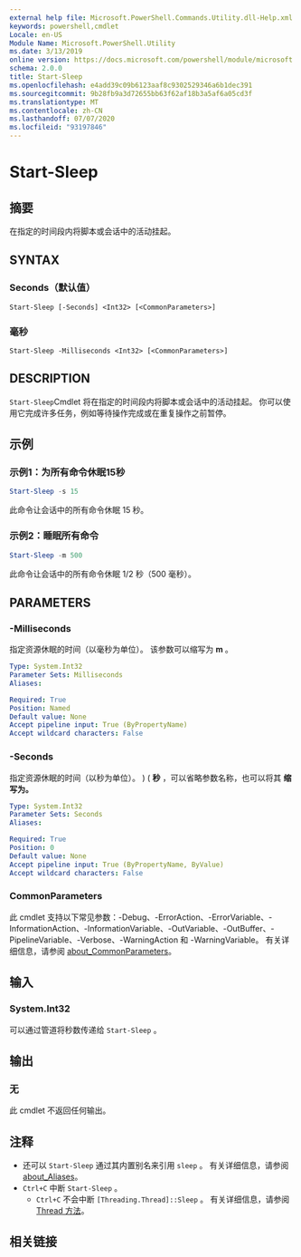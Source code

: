 ```yaml
---
external help file: Microsoft.PowerShell.Commands.Utility.dll-Help.xml
keywords: powershell,cmdlet
Locale: en-US
Module Name: Microsoft.PowerShell.Utility
ms.date: 3/13/2019
online version: https://docs.microsoft.com/powershell/module/microsoft.powershell.utility/start-sleep?view=powershell-5.1&WT.mc_id=ps-gethelp
schema: 2.0.0
title: Start-Sleep
ms.openlocfilehash: e4add39c09b6123aaf8c9302529346a6b1dec391
ms.sourcegitcommit: 9b28fb9a3d72655bb63f62af18b3a5af6a05cd3f
ms.translationtype: MT
ms.contentlocale: zh-CN
ms.lasthandoff: 07/07/2020
ms.locfileid: "93197846"
---
```

# Start-Sleep

## 摘要
在指定的时间段内将脚本或会话中的活动挂起。

## SYNTAX

### Seconds（默认值）

```
Start-Sleep [-Seconds] <Int32> [<CommonParameters>]
```

### 毫秒

```
Start-Sleep -Milliseconds <Int32> [<CommonParameters>]
```

## DESCRIPTION

`Start-Sleep`Cmdlet 将在指定的时间段内将脚本或会话中的活动挂起。
你可以使用它完成许多任务，例如等待操作完成或在重复操作之前暂停。

## 示例

### 示例1：为所有命令休眠15秒

```powershell
Start-Sleep -s 15
```

此命令让会话中的所有命令休眠 15 秒。

### 示例2：睡眠所有命令

```powershell
Start-Sleep -m 500
```

此命令让会话中的所有命令休眠 1/2 秒（500 毫秒）。

## PARAMETERS

### -Milliseconds

指定资源休眠的时间（以毫秒为单位）。
该参数可以缩写为 **m** 。

```yaml
Type: System.Int32
Parameter Sets: Milliseconds
Aliases:

Required: True
Position: Named
Default value: None
Accept pipeline input: True (ByPropertyName)
Accept wildcard characters: False
```

### -Seconds

指定资源休眠的时间（以秒为单位）。
)  ( **秒** ，可以省略参数名称，也可以将其 **缩写为。**

```yaml
Type: System.Int32
Parameter Sets: Seconds
Aliases:

Required: True
Position: 0
Default value: None
Accept pipeline input: True (ByPropertyName, ByValue)
Accept wildcard characters: False
```

### CommonParameters

此 cmdlet 支持以下常见参数：-Debug、-ErrorAction、-ErrorVariable、-InformationAction、-InformationVariable、-OutVariable、-OutBuffer、-PipelineVariable、-Verbose、-WarningAction 和 -WarningVariable。 有关详细信息，请参阅 [about_CommonParameters](../Microsoft.PowerShell.Core/About/about_CommonParameters.md)。

## 输入

### System.Int32

可以通过管道将秒数传递给 `Start-Sleep` 。

## 输出

### 无

此 cmdlet 不返回任何输出。

## 注释

- 还可以 `Start-Sleep` 通过其内置别名来引用 `sleep` 。 有关详细信息，请参阅 [about_Aliases](../Microsoft.PowerShell.Core/About/about_Aliases.md)。
- `Ctrl+C` 中断 `Start-Sleep` 。
  - `Ctrl+C` 不会中断 `[Threading.Thread]::Sleep` 。 有关详细信息，请参阅 [Thread 方法](/dotnet/api/system.threading.thread.sleep)。

## 相关链接

